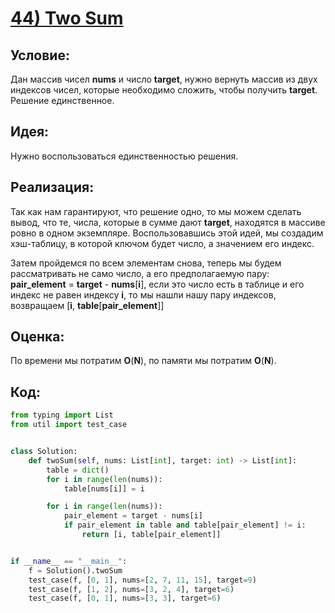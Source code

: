 # [**44) Two Sum**](https://leetcode.com/problems/two-sum/description/)

## **Условие:**

Дан массив чисел **nums** и число **target**, нужно вернуть массив из двух индексов чисел, которые необходимо сложить, чтобы получить **target**. Решение единственное.

## **Идея:**

Нужно воспользоваться единственностью решения.

## **Реализация:**

Так как нам гарантируют, что решение одно, то мы можем сделать вывод, что те, числа, которые в сумме дают **target**, находятся в массиве ровно в одном экземпляре. Воспользовавшись этой идей, мы создадим хэш-таблицу, в которой ключом будет число, а значением его индекс.

Затем пройдемся по всем элементам снова, теперь мы будем рассматривать не само число, а его предполагаемую пару: **pair_element** = **target** - **nums**[**i**], если это число есть в таблице и его индекс не равен индексу **i**, то мы нашли нашу пару индексов, возвращаем [**i**, **table**[**pair_element**]]



## **Оценка:**

По времени мы потратим **O**(**N**), по памяти мы потратим **O**(**N**).

## Код:
```python
from typing import List
from util import test_case


class Solution:
    def twoSum(self, nums: List[int], target: int) -> List[int]:
        table = dict()
        for i in range(len(nums)):
            table[nums[i]] = i

        for i in range(len(nums)):
            pair_element = target - nums[i]
            if pair_element in table and table[pair_element] != i:
                return [i, table[pair_element]]


if __name__ == "__main__":
    f = Solution().twoSum
    test_case(f, [0, 1], nums=[2, 7, 11, 15], target=9)
    test_case(f, [1, 2], nums=[3, 2, 4], target=6)
    test_case(f, [0, 1], nums=[3, 3], target=6)

```

